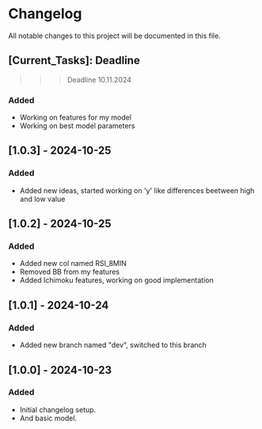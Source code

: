 # Changelog

All notable changes to this project will be documented in this file.

## [Current_Tasks]: Deadline 
>>> Deadline 10.11.2024
### Added
- Working on features for my model
- Working on best model parameters

## [1.0.3] - 2024-10-25
### Added
- Added new ideas, started working on 'y' like differences beetween high and low value

## [1.0.2] - 2024-10-25
### Added
- Added new col named RSI_8MIN
- Removed BB from my features
- Added Ichimoku features, working on good implementation

## [1.0.1] - 2024-10-24
### Added
- Added new branch named "dev", switched to this branch

## [1.0.0] - 2024-10-23
### Added
- Initial changelog setup.
- And basic model.
